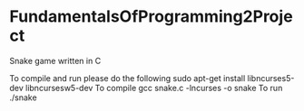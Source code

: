 # FundamentalsOfProgramming2Project
Snake game written in C

To compile and run please do the following
sudo apt-get install libncurses5-dev libncursesw5-dev
To compile gcc snake.c -lncurses -o snake
To run ./snake

